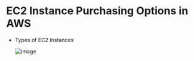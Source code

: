 # EC2 Instance Purchasing Options in AWS
- Types of EC2 Instances

  ![image](https://github.com/user-attachments/assets/d5cd1b8f-53a8-4c2d-98b4-108976b0d0eb)

